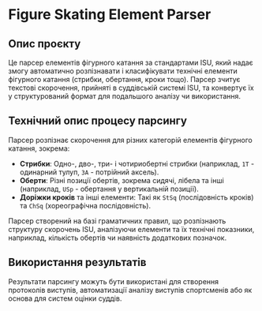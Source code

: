 # Figure Skating Element Parser

## Опис проєкту

Це парсер елементів фігурного катання за стандартами ISU, який надає змогу автоматично розпізнавати і класифікувати технічні елементи фігурного катання (стрибки, обертання, кроки тощо). Парсер зчитує текстові скорочення, прийняті в суддівській системі ISU, та конвертує їх у структурований формат для подальшого аналізу чи використання.

## Технічний опис процесу парсингу

Парсер розпізнає скорочення для різних категорій елементів фігурного катання, зокрема:
- **Стрибки**: Одно-, дво-, три- і чотириобертні стрибки (наприклад, `1T` - одинарний тулуп, `3A` - потрійний аксель).
- **Оберти**: Різні позиції обертів, зокрема сидячі, лібела та інші (наприклад, `USp` - обертання у вертикальній позиції).
- **Доріжки кроків** та інші елементи: Такі як `StSq` (послідовність кроків) та `ChSq` (хореографічна послідовність).

Парсер створений на базі граматичних правил, що розпізнають структуру скорочень ISU, аналізуючи елементи та їх технічні показники, наприклад, кількість обертів чи наявність додаткових позначок.

## Використання результатів

Результати парсингу можуть бути використані для створення протоколів виступів, автоматизації аналізу виступів спортсменів або як основа для систем оцінки суддів.
